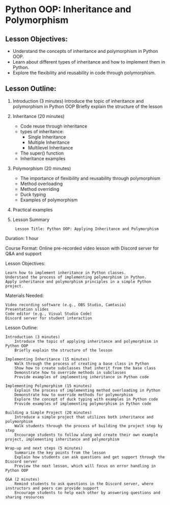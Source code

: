 # Python OOP: Inheritance and Polymorphism

## Lesson Objectives:
* Understand the concepts of inheritance and polymorphism in Python OOP.
* Learn about different types of inheritance and how to implement them in Python.
* Explore the flexibility and reusability in code through polymorphism.

## Lesson Outline:

1. Introduction (3 minutes)
        Introduce the topic of inheritance and polymorphism in Python OOP
        Briefly explain the structure of the lesson

1. Inheritance (20 minutes)
    * Code reuse through inheritance
    * types of inheritance:
        * Single Inheritance
        * Multiple Inheritance
        * Multilevel Inheritance
    * The super() function
    * Inheritance examples

1. Polymorphism (20 minutes)
    * The importance of flexibility and reusability through polymorphism
    * Method overloading
    * Method overriding
    * Duck typing
    * Examples of polymorphism

1. Practical examples

1. Lesson Summary





        Lesson Title: Python OOP: Applying Inheritance and Polymorphism

Duration: 1 hour

Course Format: Online pre-recorded video lesson with Discord server for Q&A and support

Lesson Objectives:

    Learn how to implement inheritance in Python classes.
    Understand the process of implementing polymorphism in Python.
    Apply inheritance and polymorphism principles in a simple Python project.

Materials Needed:

    Video recording software (e.g., OBS Studio, Camtasia)
    Presentation slides
    Code editor (e.g., Visual Studio Code)
    Discord server for student interaction

Lesson Outline:

    Introduction (3 minutes)
        Introduce the topic of applying inheritance and polymorphism in Python OOP
        Briefly explain the structure of the lesson

    Implementing Inheritance (15 minutes)
        Walk through the process of creating a base class in Python
        Show how to create subclasses that inherit from the base class
        Demonstrate how to override methods in subclasses
        Provide examples of implementing inheritance in Python code

    Implementing Polymorphism (15 minutes)
        Explain the process of implementing method overloading in Python
        Demonstrate how to override methods for polymorphism
        Explore the concept of duck typing with examples in Python code
        Provide examples of implementing polymorphism in Python code

    Building a Simple Project (20 minutes)
        Introduce a simple project that utilizes both inheritance and polymorphism
        Walk students through the process of building the project step by step
        Encourage students to follow along and create their own example project, implementing inheritance and polymorphism

    Wrap-up and next steps (5 minutes)
        Summarize the key points from the lesson
        Explain how students can ask questions and get support through the Discord server
        Preview the next lesson, which will focus on error handling in Python OOP

    Q&A (2 minutes)
        Remind students to ask questions in the Discord server, where instructors and peers can provide support
        Encourage students to help each other by answering questions and sharing resources